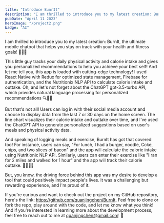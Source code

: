 ```yaml
---
title: "Introduce BunrIt"
description: "I am thrilled to introduce you to my latest creation: BurnIt, the ultimate mobile chatbot that helps you stay on track with your health and fitness goals!"
pubDate: "April 11 2023"
heroImage: "/project2.png"
badge: "AI"
---
```


I am thrilled to introduce you to my latest creation: BurnIt, the ultimate mobile chatbot that helps you stay on track with your health and fitness goals! 📱💪🥗

This little guy tracks your daily physical activity and calorie intake and gives you personalized recommendations to help you achieve your best self! And let me tell you, this app is loaded with cutting-edge technology! I used React Native with Redux for optimized state management, Firebase for authentication, and the Nutritionix NLP API to calculate calorie intake and outtake. Oh, and let's not forget about the ChatGPT gpt-3.5-turbo API, which provides natural language processing for personalized recommendations 🔍🤖🔥

But that's not all! Users can log in with their social media account and choose to display data from the last 7 or 30 days on the home screen. The line chart visualizes their calorie intake and outtake over time, and I've used the ChatGPT API to generate personalized suggestions based on user's meals and physical activity data.

And speaking of logging meals and exercise, BurnIt has got that covered too!  For instance, users can say, "For lunch, I had a burger, noodle, Coke, chips, and two slices of bacon" and the app will calculate the calorie intake using Nutritionix NLP API. Similarly, users can enter their exercise like "I ran for 2 miles and walked for 1 hour" and the app will track their calorie outtake. 🏃‍♀️🥤🥓

But, you know, the driving force behind this app was my desire to develop a tool that could positively impact people's lives. It was a challenging but rewarding experience, and I'm proud of it.

If you're curious and want to check out the project on my GitHub repository, here's the link: https://github.com/quanjingchen/BurnIt. Feel free to clone or fork the repo, play around with the code, and let me know what you think! And if you're interested in learning more about the development process, feel free to reach out to me at quanjingchen@gmail.com! 🚀